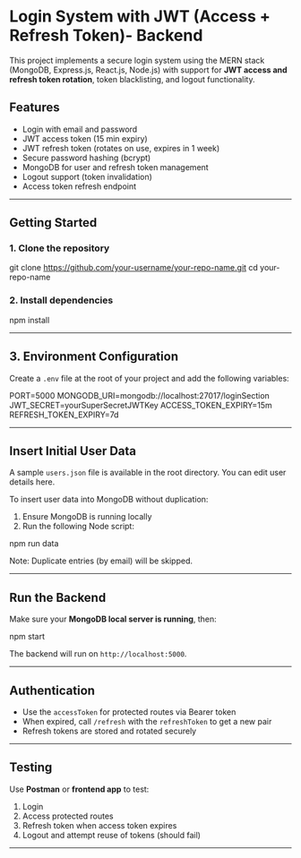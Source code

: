 # Login System with JWT (Access + Refresh Token)- Backend

This project implements a secure login system using the MERN stack (MongoDB, Express.js, React.js, Node.js) with support for **JWT access and refresh token rotation**, token blacklisting, and logout functionality.

## Features

- Login with email and password
- JWT access token (15 min expiry)
- JWT refresh token (rotates on use, expires in 1 week)
- Secure password hashing (bcrypt)
- MongoDB for user and refresh token management
- Logout support (token invalidation)
- Access token refresh endpoint

---

## Getting Started

### 1. Clone the repository

git clone https://github.com/your-username/your-repo-name.git
cd your-repo-name

### 2. Install dependencies

npm install

---

## 3. Environment Configuration

Create a `.env` file at the root of your project and add the following variables:

PORT=5000
MONGODB_URI=mongodb://localhost:27017/loginSection
JWT_SECRET=yourSuperSecretJWTKey
ACCESS_TOKEN_EXPIRY=15m
REFRESH_TOKEN_EXPIRY=7d

---

## Insert Initial User Data

A sample `users.json` file is available in the root directory. You can edit user details here.

To insert user data into MongoDB without duplication:

1. Ensure MongoDB is running locally
2. Run the following Node script:

npm run data

Note: Duplicate entries (by email) will be skipped.

---

## Run the Backend

Make sure your **MongoDB local server is running**, then:

npm start

The backend will run on `http://localhost:5000`.

---

## Authentication

- Use the `accessToken` for protected routes via Bearer token
- When expired, call `/refresh` with the `refreshToken` to get a new pair
- Refresh tokens are stored and rotated securely

---

## Testing

Use **Postman** or **frontend app** to test:

1. Login
2. Access protected routes
3. Refresh token when access token expires
4. Logout and attempt reuse of tokens (should fail)

---
